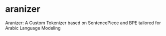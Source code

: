 # aranizer
Aranizer: A Custom Tokenizer based on SentencePiece and BPE tailored for Arabic Language Modeling
